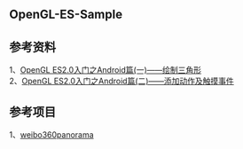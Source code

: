 
## OpenGL-ES-Sample

## 参考资料
1、[OpenGL ES2.0入门之Android篇(一)——绘制三角形](https://blog.csdn.net/lb377463323/article/details/52136518)       
2、[OpenGL ES2.0入门之Android篇(二)——添加动作及触摸事件](https://blog.csdn.net/lb377463323/article/details/52136539)       

## 参考项目
1、[weibo360panorama](https://github.com/CN-ZPH/weibo360panorama)         